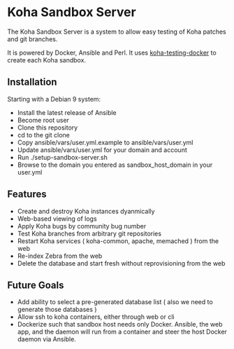 # Koha Sandbox Server

The Koha Sandbox Server is a system to allow easy testing of Koha patches and git branches.

It is powered by Docker, Ansible and Perl.
It uses [koha-testing-docker](https://gitlab.com/koha-community/koha-testing-docker) to create each Koha sandbox.

## Installation

Starting with a Debian 9 system:
* Install the latest release of Ansible
* Become root user
* Clone this repository
* cd to the git clone
* Copy ansible/vars/user.yml.example to ansible/vars/user.yml
* Update ansible/vars/user.yml for your domain and account
* Run ./setup-sandbox-server.sh
* Browse to the domain you entered as sandbox_host_domain in your user.yml

## Features
* Create and destroy Koha instances dyanmically
* Web-based viewing of logs
* Apply Koha bugs by community bug number
* Test Koha branches from arbitrary git repositories
* Restart Koha services ( koha-common, apache, memached ) from the web
* Re-index Zebra from the web
* Delete the database and start fresh without reprovisioning from the web

## Future Goals
* Add ability to select a pre-generated database list ( also we need to generate those databases )
* Allow ssh to koha containers, either through web or cli
* Dockerize such that sandbox host needs only Docker. Ansible, the web app, and the daemon will run from a container and steer the host Docker daemon via Ansible.
